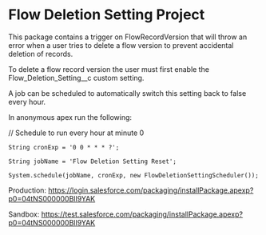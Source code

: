 # Flow Deletion Setting Project

This package contains a trigger on FlowRecordVersion that will throw an error when a user tries to delete a flow version to prevent accidental deletion of records.

To delete a flow record version the user must first enable the Flow_Deletion_Setting__c custom setting. 

A job can be scheduled to automatically switch this setting back to false every hour.

In anonymous apex run the following:

// Schedule to run every hour at minute 0

    String cronExp = '0 0 * * * ?';

    String jobName = 'Flow Deletion Setting Reset';

    System.schedule(jobName, cronExp, new FlowDeletionSettingScheduler());


Production: https://login.salesforce.com/packaging/installPackage.apexp?p0=04tNS000000BlI9YAK

Sandbox: https://test.salesforce.com/packaging/installPackage.apexp?p0=04tNS000000BlI9YAK